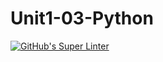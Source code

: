 # Unit1-03-Python
[![GitHub's Super Linter](https://github.com/ICS3UPROGRAMMINGALEXDM/Unit1-03-Python/workflows/GitHub's%20Super%20Linter/badge.svg)](https://github.com/ICS3UPROGRAMMINGALEXDM/Unit1-03-Python/actions)
